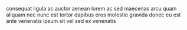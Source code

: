consequat ligula ac auctor aenean lorem ac sed maecenas arcu quam aliquam nec
nunc est tortor dapibus eros molestie gravida donec eu est ante venenatis ipsum
sit vel sed ex venenatis